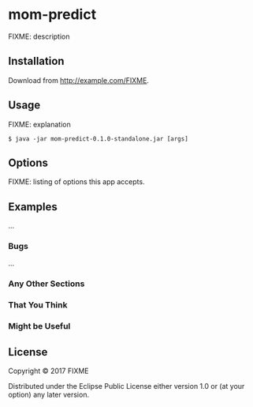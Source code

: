 # mom-predict

FIXME: description

## Installation

Download from http://example.com/FIXME.

## Usage

FIXME: explanation

    $ java -jar mom-predict-0.1.0-standalone.jar [args]

## Options

FIXME: listing of options this app accepts.

## Examples

...

### Bugs

...

### Any Other Sections
### That You Think
### Might be Useful

## License

Copyright © 2017 FIXME

Distributed under the Eclipse Public License either version 1.0 or (at
your option) any later version.
